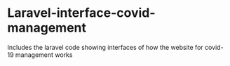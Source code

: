 # Laravel-interface-covid-management
Includes the laravel code showing interfaces of how the website for covid-19 management works

